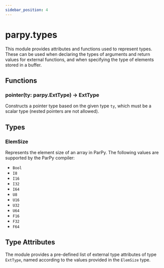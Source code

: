 ```yaml
---
sidebar_position: 4
---
```


# parpy.types

This module provides attributes and functions used to represent types. These can be used when declaring the types of arguments and return values for external functions, and when specifying the type of elements stored in a buffer.

## Functions

### pointer(ty: parpy.ExtType) -> ExtType

Constructs a pointer type based on the given type `ty`, which must be a scalar type (nested pointers are not allowed).

## Types

### ElemSize

Represents the element size of an array in ParPy. The following values are supported by the ParPy compiler:
- `Bool`
- `I8`
- `I16`
- `I32`
- `I64`
- `U8`
- `U16`
- `U32`
- `U64`
- `F16`
- `F32`
- `F64`

## Type Attributes

The module provides a pre-defined list of external type attributes of type `ExtType`, named according to the values provided in the `ElemSize` type.
